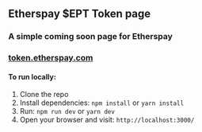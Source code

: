 ## Etherspay $EPT Token page

### A simple coming soon page for Etherspay

### [token.etherspay.com](https://token.etherspay.com)

#### To run locally:

1. Clone the repo
2. Install dependencies: `npm install` or `yarn install`
3. Run: `npm run dev` or `yarn dev`
4. Open your browser and visit: `http://localhost:3000/`
